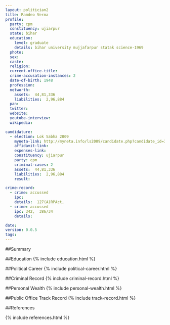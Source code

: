 ```yaml
---
layout: politician2
title: Ramdeo Verma
profile: 
  party: cpm
  constituency: ujiarpur
  state: bihar
  education: 
    level: graduate
    details: bihar university mujjafarpur statak science-1969
  photo: 
  sex: 
  caste: 
  religion: 
  current-office-title: 
  crime-accusation-instances: 2
  date-of-birth: 1948
  profession: 
  networth: 
    assets:  44,81,336
    liabilities:  2,96,884
  pan: 
  twitter: 
  website: 
  youtube-interview: 
  wikipedia: 

candidature: 
  - election: Lok Sabha 2009
    myneta-link: http://myneta.info/ls2009/candidate.php?candidate_id=3173
    affidavit-link: 
    expenses-link: 
    constituency: ujiarpur 
    party: cpm
    criminal-cases: 2
    assets:  44,81,336
    liabilities:  2,96,884
    result:  

crime-record: 
  - crime: accussed
    ipc: 
    details:  127(A)RPAct,  
  - crime: accussed
    ipc: 342,  386/34
    details:    

date: 
version: 0.0.5
tags: 
---
```

##Summary


##Education
{% include education.html %}


##Political Career
{% include political-career.html %}


##Criminal Record
{% include criminal-record.html %}


##Personal Wealth
{% include personal-wealth.html %}


##Public Office Track Record
{% include track-record.html %}


##References


{% include references.html %}
